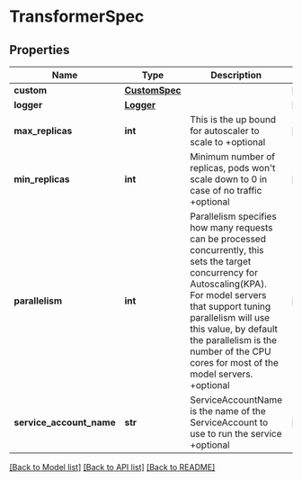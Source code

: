# TransformerSpec

## Properties
Name | Type | Description | Notes
------------ | ------------- | ------------- | -------------
**custom** | [**CustomSpec**](CustomSpec.md) |  | [optional] 
**logger** | [**Logger**](Logger.md) |  | [optional] 
**max_replicas** | **int** | This is the up bound for autoscaler to scale to +optional | [optional] 
**min_replicas** | **int** | Minimum number of replicas, pods won&#39;t scale down to 0 in case of no traffic +optional | [optional] 
**parallelism** | **int** | Parallelism specifies how many requests can be processed concurrently, this sets the target concurrency for Autoscaling(KPA). For model servers that support tuning parallelism will use this value, by default the parallelism is the number of the CPU cores for most of the model servers. +optional | [optional] 
**service_account_name** | **str** | ServiceAccountName is the name of the ServiceAccount to use to run the service +optional | [optional] 

[[Back to Model list]](../README.md#documentation-for-models) [[Back to API list]](../README.md#documentation-for-api-endpoints) [[Back to README]](../README.md)


